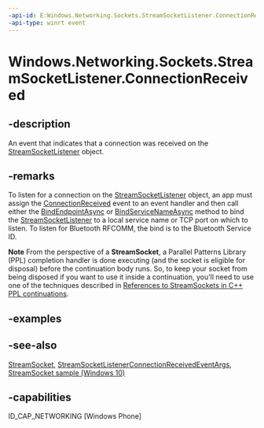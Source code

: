 ```yaml
---
-api-id: E:Windows.Networking.Sockets.StreamSocketListener.ConnectionReceived
-api-type: winrt event
---
```


<!-- Event syntax
public event Windows.Foundation.TypedEventHandler ConnectionReceived<Windows.Networking.Sockets.StreamSocketListener,  Windows.Networking.Sockets.StreamSocketListenerConnectionReceivedEventArgs>
-->

# Windows.Networking.Sockets.StreamSocketListener.ConnectionReceived

## -description
An event that indicates that a connection was received on the [StreamSocketListener](streamsocketlistener.md) object.

## -remarks
To listen for a connection on the [StreamSocketListener](streamsocketlistener.md) object, an app must assign the [ConnectionReceived](datagramsocket_messagereceived.md) event to an event handler and then call either the [BindEndpointAsync](streamsocketlistener_bindendpointasync_1396029045.md) or [BindServiceNameAsync](streamsocketlistener_bindservicenameasync_1713574846.md) method to bind the [StreamSocketListener](streamsocketlistener.md) to a local service name or TCP port on which to listen. To listen for Bluetooth RFCOMM, the bind is to the Bluetooth Service ID.

**Note** From the perspective of a **StreamSocket**, a Parallel Patterns Library (PPL) completion handler is done executing (and the socket is eligible for disposal) before the continuation body runs. So, to keep your socket from being disposed if you want to use it inside a continuation, you'll need to use one of the techniques described in [References to StreamSockets in C++ PPL continuations](/windows/uwp/networking/sockets#references-to-streamsockets-in-c-ppl-continuations).

## -examples

## -see-also
[StreamSocket](streamsocket.md), [StreamSocketListenerConnectionReceivedEventArgs](streamsocketlistenerconnectionreceivedeventargs.md), [StreamSocket sample (Windows 10)](https://github.com/Microsoft/Windows-universal-samples/tree/master/Samples/StreamSocket)

## -capabilities
ID_CAP_NETWORKING [Windows Phone]
